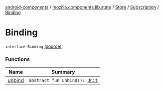 [android-components](../../../../index.md) / [mozilla.components.lib.state](../../../index.md) / [Store](../../index.md) / [Subscription](../index.md) / [Binding](./index.md)

# Binding

`interface Binding` [(source)](https://github.com/mozilla-mobile/android-components/blob/master/components/lib/state/src/main/java/mozilla/components/lib/state/Store.kt#L181)

### Functions

| Name | Summary |
|---|---|
| [unbind](unbind.md) | `abstract fun unbind(): `[`Unit`](https://kotlinlang.org/api/latest/jvm/stdlib/kotlin/-unit/index.html) |

